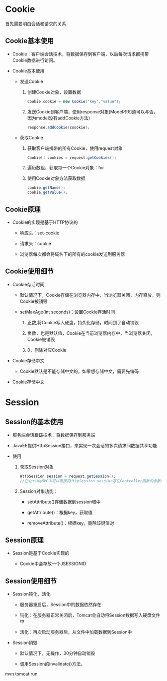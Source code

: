 # Cookie

首先需要明白会话和请求的关系

## Cookie基本使用

- Cookie：客户端会话技术，将数据保存到客户端，以后每次请求都携带Cookie数据进行访问。

- Cookie基本使用

  * 发送Cookie

    1. 创建Cookie对象，设置数据

       ```java
       Cookie cookie = new Cookie("key","value");
       ```

    2. 发送Cookie到客户端，使用response对象(Model不知道可以与否，因为model没有addCookie方法）

       ```java
       response.addCookie(coookie);
       ```

  * 获取Cookie

    1. 获取客户端携带的所有Cookie，使用request对象

       ```java
       Cookie[] cookies = request.getCookies();
       ```

    2. 遍历数组，获取每一个Cookie对象：for

    3. 使用Cookie对象方法获取数据

       ```java
       cookie.getName();
       cookie.getValue();
       ```

## Cookie原理

- Cookie的实现是基于HTTP协议的

  * 响应头：set-cookie

  * 请求头：cookie

  * 浏览器每次都会将域名下的所有的cookie发送到服务器

## Cookie使用细节

- Cookie存活时间

  * 默认情况下，Cookie存储在浏览器内存中，当浏览器关闭，内存释放，则Cookie被销毁 

  * setMaxAge(int seconds)：设置Cookie存活时间

    1. 正数,将Cookie写入硬盘，持久化存储，时间到了自动销毁

    2. 负数，也是默认值，Cookie在当前浏览器内存中，当浏览器关闭，Cookie被销毁

    3. 0，删除对应Cookie

- Cookie存储中文

  * Cookie默认是不能存储中文的，如果想存储中文，需要先编码

- Cookie存储中文

# Session

## Session的基本使用

- 服务端会话跟踪技术：将数据保存到服务端

- JavaEE提供HttpSession接口，来实现一次会话的多次请求间数据共享功能

- 使用

  1. 获取Session对象

     ```java
     HttpSession session = request.getSession();
     //在springMVC中可以直接将HttpSession session写在Controller函数的参数中
     ```

  2. Session对象功能：

     - setAttribute()存储数据到session域中

     - getAttribute()：根据key，获取值

     - removeAttribute()：根据key，删除该键值对

## Session原理

- Session是基于Cookie实现的

  * Cookie中会存放一个JSESSIONID

## Session使用细节

- Session钝化、活化

  * 服务器重启后，Session中的数据依然存在

  * 钝化：在服务器正常关闭后，Tomcat会自动将Session数据写入硬盘文件中

  * 活化：再次启动服务器后，从文件中加载数据到Session中

- Session销毁

  * 默认情况下，无操作，30分钟自动销毁

  * 调用Session的invalidate()方法。

mvn tomcat:run